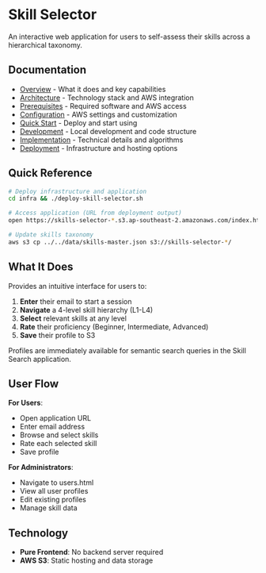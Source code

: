 # Skill Selector

An interactive web application for users to self-assess their skills across a hierarchical taxonomy.

## Documentation

- [Overview](docs/skill-selector-overview.md) - What it does and key capabilities
- [Architecture](docs/skill-selector-architecture.md) - Technology stack and AWS integration
- [Prerequisites](docs/skill-selector-prerequisites.md) - Required software and AWS access
- [Configuration](docs/skill-selector-configuration.md) - AWS settings and customization
- [Quick Start](docs/skill-selector-quick-start.md) - Deploy and start using
- [Development](docs/skill-selector-development.md) - Local development and code structure
- [Implementation](docs/skill-selector-implementation.md) - Technical details and algorithms
- [Deployment](docs/skill-selector-deployment.md) - Infrastructure and hosting options

## Quick Reference

```bash
# Deploy infrastructure and application
cd infra && ./deploy-skill-selector.sh

# Access application (URL from deployment output)
open https://skills-selector-*.s3.ap-southeast-2.amazonaws.com/index.html

# Update skills taxonomy
aws s3 cp ../../data/skills-master.json s3://skills-selector-*/
```

## What It Does

Provides an intuitive interface for users to:
1. **Enter** their email to start a session
2. **Navigate** a 4-level skill hierarchy (L1-L4)
3. **Select** relevant skills at any level
4. **Rate** their proficiency (Beginner, Intermediate, Advanced)
5. **Save** their profile to S3

Profiles are immediately available for semantic search queries in the Skill Search application.

## User Flow

**For Users**:
- Open application URL
- Enter email address
- Browse and select skills
- Rate each selected skill
- Save profile

**For Administrators**:
- Navigate to users.html
- View all user profiles
- Edit existing profiles
- Manage skill data

## Technology

- **Pure Frontend**: No backend server required
- **AWS S3**: Static hosting and data storage

